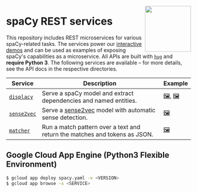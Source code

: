 <a href="https://explosion.ai"><img src="https://explosion.ai/assets/img/logo.svg" width="125" height="125" align="right" /></a>

# spaCy REST services

This repository includes REST microservices for various spaCy-related tasks. The
services power our [interactive demos](https://explosion.ai/demos) and can be
used as examples of exposing spaCy's capabilities as a microservice. All APIs
are built with [`hug`](https://github.com/timothycrosley/hug) and
**require Python 3**. The following services are available – for more details,
see the API docs in the respective directories.

| Service | Description | Example |
| --- | --- | -- |
| [`displacy`](displacy) | Serve a spaCy model and extract dependencies and named entities. | [🖼](https://explosion.ai/demos/displacy), [🖼](https://explosion.ai/demos/displacy-ent)|
| [`sense2vec`](sense2vec) | Serve a [sense2vec](https://github.com/explosion/sense2vec) model with automatic sense detection. | [🖼](https://explosion.ai/demos/sense2vec)
| [`matcher`](matcher) | Run a match pattern over a text and return the matches and tokens as JSON. | [🖼](https://explosion.ai/demos/matcher) |


## Google Cloud App Engine (Python3 Flexible Environment)
```bash
$ gcloud app deploy spacy.yaml -v <VERSION>
$ gcloud app browse -s <SERVICE>
```
